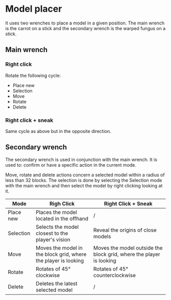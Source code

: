 # Model placer

It uses two wrenches to place a model in a given position. The main wrench is the carrot on a stick and the secondary wrench is the warped fungus on a stick. 

## Main wrench

### Right click

Rotate the following cycle:

- Place new
- Selection
- Move
- Rotate
- Delete

### Right click + sneak

Same cycle as above but in the opposite direction.

## Secondary wrench

The secondary wrench is used in conjunction with the main wrench. It is used to: confirm or have a specific action in the current mode.

Move, rotate and delete actions concern a selected model within a radius of less than 32 blocks. The selection is done by selecting the Selection mode with the main wrench and then select the model by right clicking looking at it.

| Mode | Righ Click | Right Click + Sneak |
| ---- | ---------- | ------------------- |
| Place new | Places the model located in the offhand | / |
| Selection | Selects the model closest to the player's vision | Reveal the origins of close models |
| Move | Moves the model in the block grid, where the player is looking | Moves the model outside the block grid, where the player is looking |
| Rotate | Rotates of 45° clockwise | Rotates of 45° counterclockwise |
| Delete | Deletes the latest selected model | / |


